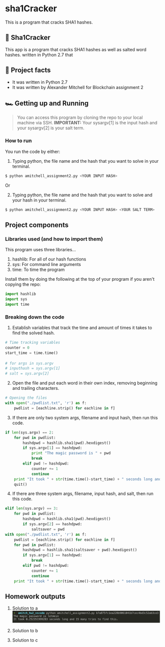 # sha1Cracker
This is a program that cracks SHA1 hashes.



## 🔨 Sha1Cracker 

This app is a program that cracks SHA1 hashes as well as salted word hashes.  written in Python 2.7 that 

## 💯 Project facts
* It was written in Python 2.7
* It was written by Alexander Mitchell for Blockchain assignment 2

## 🏎 Getting up and Running

> You can access this program by cloning the repo to your local machine via SSH.
**IMPORTANT:**
> Your sysargv[1] is the input hash and your sysargv[2] is your salt term.

### How to run
You run the code by either:
1. Typing python, the file name and the hash that you want to solve in your terminal.
```bash
$ python amitchell_assignment2.py <YOUR INPUT HASH>
```

Or

2. Typing python, the file name and the hash that you want to solve and your hash in your terminal.
```bash
$ python amitchell_assignment2.py <YOUR INPUT HASH> <YOUR SALT TERM>
```

## Project components

### Libraries used (and how to import them)

This program uses three libraries...
1. hashlib: For all of our hash functions
2. sys: For command line arguments
3. time: To time the program

Install them by doing the following at the top of your program if you aren't copying the repo:
```python
import hashlib
import sys
import time
```

### Breaking down the code
1. Establish variables that track the time and amount of times it takes to find the solved hash.

```python
# Time tracking variables
counter = 0
start_time = time.time()

# for args in sys.argv
# inputhash = sys.argv[1]
# salt = sys.argv[2]
```

2. Open the file and put each word in their own index, removing beginning and trailing characters.
```python
# Opening the files
with open("./pwdlist.txt", 'r') as f:
    pwdlist = [eachline.strip() for eachline in f]
```

3. If there are only two system args, filename and input hash, then run this code.
```python
if len(sys.argv) == 2:
    for pwd in pwdlist:
        hashdpwd = hashlib.sha1(pwd).hexdigest()
        if sys.argv[1] == hashdpwd:
            print "The magic password is " + pwd
            break
        elif pwd != hashdpwd:
            counter += 1
            continue
    print "It took " + str(time.time()-start_time) + " seconds long and " +str(counter) + " many tries to find this.\n"
    quit()
```

4. If there are three system args, filename, input hash, and salt, then run this code.
```python
elif len(sys.argv) == 3:
    for pwd in pwdlist:
        hashdpwd = hashlib.sha1(pwd).hexdigest()
        if sys.argv[2] == hashdpwd:
            saltsaver = pwd
with open("./pwdlist.txt", 'r') as f:
    pwdlist = [eachline.strip() for eachline in f]
    for pwd in pwdlist:
        hashdpwd = hashlib.sha1(saltsaver + pwd).hexdigest()
        if sys.argv[1] == hashdpwd:
            break
        elif pwd != hashdpwd:
            counter += 1
            continue
    print "It took " + str(time.time()-start_time) + " seconds long and " + str(counter) + " many tries to find the salted password " + pwd + "\n"
```


## Homework outputs

1. Solution to a
![A Solution](./solutions/prob1.png)

2. Solution to b

3. Solution to c